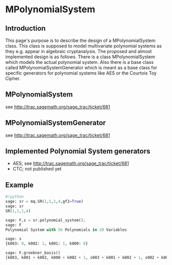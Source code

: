 

# MPolynomialSystem


## Introduction

This page's purpose is to describe the design of a MPolynomialSystem class. This class is supposed to model multivariate polynomial systems as they e.g. appear in algebraic cryptanalysis. The proposed and almost implemented design is as follows. There is a class MPolynomialSystem which models the actual polynomial system. Also there is a base class called MPolynomialSystemGenerator which is meant as a base class for specific generators for polynomial systems like AES or the Courtois Toy Cipher. 


## MPolynomialSystem

see <a href="http://trac.sagemath.org/sage_trac/ticket/681">http://trac.sagemath.org/sage_trac/ticket/681</a> 


## MPolynomialSystemGenerator

see <a href="http://trac.sagemath.org/sage_trac/ticket/681">http://trac.sagemath.org/sage_trac/ticket/681</a> 


## Implemented Polynomial System generators

* AES; see <a href="http://trac.sagemath.org/sage_trac/ticket/681">http://trac.sagemath.org/sage_trac/ticket/681</a> 
* CTC; not published yet 

## Example


```python
#!python 
sage: sr = mq.SR(1,1,1,4,gf2=True)
sage: sr
SR(1,1,1,4)

sage: F,s = sr.polynomial_system();
sage: F
Polynomial System with 56 Polynomials in 20 Variables

sage: s
{k003: 0, k002: 1, k001: 1, k000: 0}

sage: F.groebner_basis()
[k003, k001 + k002, k000 + k002 + 1, s003 + k001 + k002 + 1, s002 + k001 + k002 + 1, s001 + s003 + k001 + k002 + k003, s000 + s002 + s003 + k001 + k003 + 1, w103 + k003, w102 + k002 + 1, w101 + k001 + 1, w100 + k000 + 1, x103 + s003, x102 + x103 + s002 + s003, x101 + x102 + x103 + s001 + s002 + s003, x100 + x103 + s000 + s003 + 1, k103 + s001 + s002 + s003 + 1, k102 + s000 + s001 + s002 + 1, k101 + s000 + s001 + s003 + 1, k100 + s000 + s002 + s003, k002^2 + k002]
```